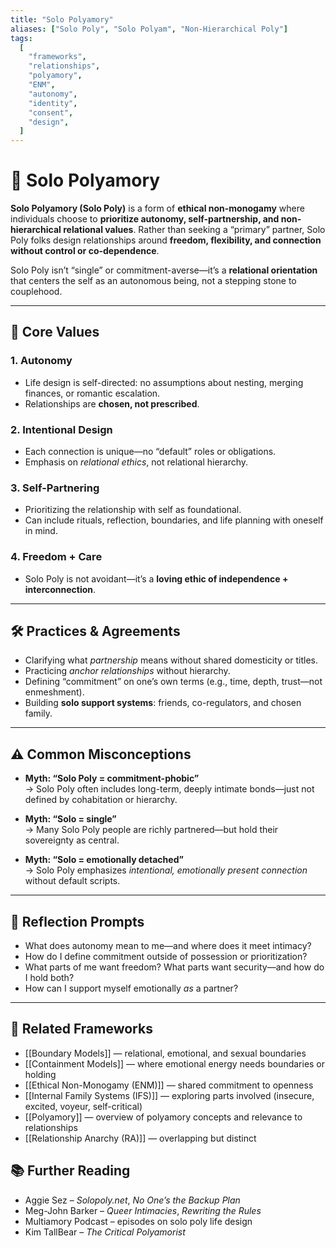 ```yaml
---
title: "Solo Polyamory"
aliases: ["Solo Poly", "Solo Polyam", "Non-Hierarchical Poly"]
tags:
  [
    "frameworks",
    "relationships",
    "polyamory",
    "ENM",
    "autonomy",
    "identity",
    "consent",
    "design",
  ]
---
```


<!-- @format -->

# 🌱 Solo Polyamory

**Solo Polyamory (Solo Poly)** is a form of **ethical non-monogamy** where individuals choose to **prioritize autonomy, self-partnership, and non-hierarchical relational values**. Rather than seeking a “primary” partner, Solo Poly folks design relationships around **freedom, flexibility, and connection without control or co-dependence**.

Solo Poly isn’t “single” or commitment-averse—it’s a **relational orientation** that centers the self as an autonomous being, not a stepping stone to couplehood.

---

## 🧠 Core Values

### 1. **Autonomy**

- Life design is self-directed: no assumptions about nesting, merging finances, or romantic escalation.
- Relationships are **chosen, not prescribed**.

### 2. **Intentional Design**

- Each connection is unique—no “default” roles or obligations.
- Emphasis on _relational ethics_, not relational hierarchy.

### 3. **Self-Partnering**

- Prioritizing the relationship with self as foundational.
- Can include rituals, reflection, boundaries, and life planning with oneself in mind.

### 4. **Freedom + Care**

- Solo Poly is not avoidant—it’s a **loving ethic of independence + interconnection**.

---

## 🛠 Practices & Agreements

- Clarifying what _partnership_ means without shared domesticity or titles.
- Practicing _anchor relationships_ without hierarchy.
- Defining “commitment” on one’s own terms (e.g., time, depth, trust—not enmeshment).
- Building **solo support systems**: friends, co-regulators, and chosen family.

---

## ⚠️ Common Misconceptions

- **Myth: “Solo Poly = commitment-phobic”**  
  → Solo Poly often includes long-term, deeply intimate bonds—just not defined by cohabitation or hierarchy.

- **Myth: “Solo = single”**  
  → Many Solo Poly people are richly partnered—but hold their sovereignty as central.

- **Myth: “Solo = emotionally detached”**  
  → Solo Poly emphasizes _intentional, emotionally present connection_ without default scripts.

---

## 💬 Reflection Prompts

- What does autonomy mean to me—and where does it meet intimacy?
- How do I define commitment outside of possession or prioritization?
- What parts of me want freedom? What parts want security—and how do I hold both?
- How can I support myself emotionally _as_ a partner?

---

## 🔗 Related Frameworks

- [[Boundary Models]] — relational, emotional, and sexual boundaries
- [[Containment Models]] — where emotional energy needs boundaries or holding
- [[Ethical Non-Monogamy (ENM)]] — shared commitment to openness
- [[Internal Family Systems (IFS)]] — exploring parts involved (insecure, excited, voyeur, self-critical)
- [[Polyamory]] — overview of polyamory concepts and relevance to relationships
- [[Relationship Anarchy (RA)]] — overlapping but distinct

## 📚 Further Reading

- Aggie Sez – _Solopoly.net_, _No One’s the Backup Plan_
- Meg-John Barker – _Queer Intimacies_, _Rewriting the Rules_
- Multiamory Podcast – episodes on solo poly life design
- Kim TallBear – _The Critical Polyamorist_
